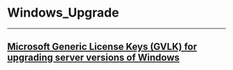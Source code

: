# Windows_Upgrade
--------------------------------------------------------------------------------------------------------------
[Microsoft Generic License Keys (GVLK) for upgrading server versions of Windows](https://github.com/dimoroz772/Windows_Upgrade/blob/main/Microsoft_Generic_License_Keys_(GVLK)_for_upgrading_server_versions_of_Windows)
--------------------------------------------------------------------------------------------------------------
